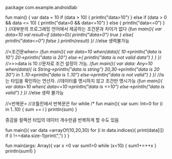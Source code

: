 package com.example.androidlab

fun main() {
    var data = 10
    if (data > 10) {
        println("data>10")
    } else if (data > 0 && data <= 10) {
        println("data>0 && data<=10")
    } else {
        println("data<=0")
    }
}
//대부분의 프로그래밍 언어에서 제공하는 조건문과 차이가 없다
/*fun main(){
    var data=10
    val result=if (data>0){
        println("data>0")
        true
    } else{
        println("data<=0")
        false
    }
    println(result)
}*/
//else 생력불가능

//<조건문when>
/*fun main(){
    var data=10
    when(data){
       10->println("data is 10")
        20->println("data is 20")
        else->{
            println("data is not valid data")
        }
    }
}*/
//>>>data is 10
//문자로 조건 설정이 가능.
/*fun main(){
    var data: Any=10
    when(data){
        is String->println("data is string")
        20,30->println("data is 20 30")
        in 1..10->println("data is 1..10")
        else->println("data is not valid")
    }
}*/
//is 는 타입을 확인하는 연산자.
//데이터를 명시하지 않고 조건만 명시가능
/*fun main(){
    var data=10
    when{
        data<=10->println("data is <=10")
        else->println("data is valid")
    }
}*/
//else 생략 불가능

//<반복문>
//코틀린에서 반복문은 for while
/*
fun main(){
    var sum: Int=0
    for (i in 1..10) {
        sum += i
    }
    println(sum)
}

증감을 컬렉션 타입의 데이터 개수만큼 반복하게 할 수도 있음

fun main(){
    var data =arrayOf<Int>(10,20,30)
    for (i in data.indices){
        print(data[i])
        if (i !==data.size-1)print(",")
    }
}


fun main(args: Array<String>){
    var x =0
    var sum1=0
    while (x<10) {
        sum1+=++x
    }
    println(sum1)
}
